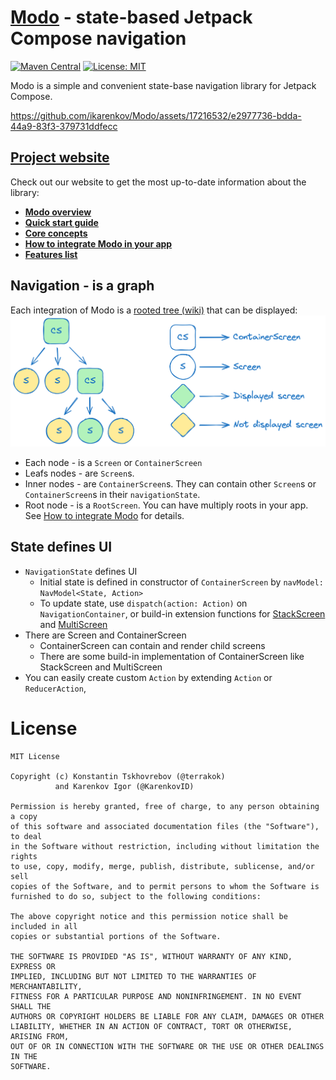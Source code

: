 # [Modo](https://ikarenkov.github.io/Modo) - state-based Jetpack Compose navigation

[![Maven Central](https://img.shields.io/maven-central/v/com.github.terrakok/modo-compose)](https://repo1.maven.org/maven2/com/github/terrakok)
[![License: MIT](https://img.shields.io/badge/License-MIT-yellow.svg)](https://opensource.org/licenses/MIT)

Modo is a simple and convenient state-base navigation library for Jetpack Compose.

https://github.com/ikarenkov/Modo/assets/17216532/e2977736-bdda-44a9-83f3-379731ddfecc

## [Project website](https://ikarenkov.github.io/Modo)

Check out our website to get the most up-to-date information about the library:

* [**Modo overview**](https://ikarenkov.github.io/Modo/modooverview.html)
* [**Quick start guide**](https://ikarenkov.github.io/Modo/quickstartguide.html)
* [**Core concepts**](https://ikarenkov.github.io/Modo/core-concepts.html)
* [**How to integrate Modo in your app**](https://ikarenkov.github.io/Modo/how-to-integrate-modo-to-your-app.html)
* [**Features list**](https://ikarenkov.github.io/Modo/features.html)

## Navigation - is a graph

Each integration of Modo is a
<a href="https://en.wikipedia.org/wiki/Tree_(graph_theory)#Rooted_tree" summary="A rooted tree is a tree in which one vertex has been designated the root.">rooted tree (wiki)</a> that can be displayed:
<img src="Writerside/images/coreConcepts/diagram_1.png" alt="modo graph"/>

* Each node - is a <code>Screen</code> or <code>ContainerScreen</code></step>
* Leafs nodes - are <code>Screen</code>s.</step>
* Inner nodes - are <code>ContainerScreen</code>s. They can contain other <code>Screen</code>s or <code>ContainerScreen</code>s in
  their <code>navigationState</code>.
* Root node - is a <code>RootScreen</code>. You can have multiply roots in your app. See <a href="https://ikarenkov.github.io/Modo/how-to-integrate-modo-to-your-app.html"> How to integrate Modo</a> for details.

## State defines UI

* `NavigationState` defines UI
    * Initial state is defined in constructor of `ContainerScreen` by `navModel: NavModel<State, Action>`
    * To update state, use `dispatch(action: Action)` on `NavigationContainer`, or build-in extension functions
      for [StackScreen](modo-compose/src/main/java/com/github/terrakok/modo/stack/StackActions.kt)
      and [MultiScreen](modo-compose/src/main/java/com/github/terrakok/modo/multiscreen/MultiScreenActions.kt)
* There are Screen and ContainerScreen
    * ContainerScreen can contain and render child screens
    * There are some build-in implementation of ContainerScreen like StackScreen and MultiScreen
* You can easily create custom `Action` by extending `Action` or `ReducerAction`,

# License

```
MIT License

Copyright (c) Konstantin Tskhovrebov (@terrakok)
          and Karenkov Igor (@KarenkovID)

Permission is hereby granted, free of charge, to any person obtaining a copy
of this software and associated documentation files (the "Software"), to deal
in the Software without restriction, including without limitation the rights
to use, copy, modify, merge, publish, distribute, sublicense, and/or sell
copies of the Software, and to permit persons to whom the Software is
furnished to do so, subject to the following conditions:

The above copyright notice and this permission notice shall be included in all
copies or substantial portions of the Software.

THE SOFTWARE IS PROVIDED "AS IS", WITHOUT WARRANTY OF ANY KIND, EXPRESS OR
IMPLIED, INCLUDING BUT NOT LIMITED TO THE WARRANTIES OF MERCHANTABILITY,
FITNESS FOR A PARTICULAR PURPOSE AND NONINFRINGEMENT. IN NO EVENT SHALL THE
AUTHORS OR COPYRIGHT HOLDERS BE LIABLE FOR ANY CLAIM, DAMAGES OR OTHER
LIABILITY, WHETHER IN AN ACTION OF CONTRACT, TORT OR OTHERWISE, ARISING FROM,
OUT OF OR IN CONNECTION WITH THE SOFTWARE OR THE USE OR OTHER DEALINGS IN THE
SOFTWARE.
```
